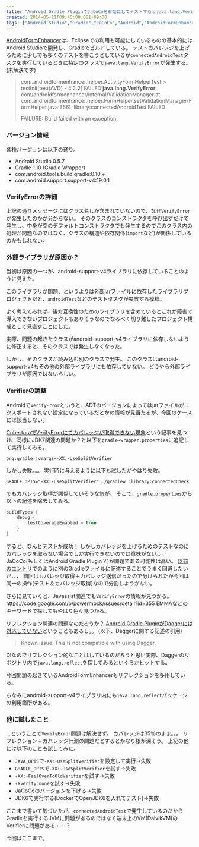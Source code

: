 ```yaml
---
title: "Android Gradle PluginでJaCoCoを有効にしてテストするとjava.lang.VerifyError発生"
created: 2014-05-11T09:46:00.001+09:00
tags: ["Android Studio","Gradle","JaCoCo","Android","AndroidFormEnhancer"]
---
```

[AndroidFormEnhancer](https://github.com/ksoichiro/AndroidFormEnhancer)は、Eclipseでの利用も可能にしているものの基本的にはAndroid Studioで開発し、Gradleでビルドしている。
テストカバレッジを上げるために少しでも多くのテストを書こうとしているが`connectedAndroidTest`タスクを実行しているときに特定のクラスで`java.lang.VerifyError`が発生する。
(未解決です)

> com.androidformenhancer.helper.ActivityFormHelperTest > testInit[test(AVD) - 4.2.2] FAILED 
> 	**java.lang.VerifyError**: com/androidformenhancer/internal/ValidationManager
> 	at com.androidformenhancer.helper.FormHelper.setValidationManager(FormHelper.java:356)
> :library:connectedAndroidTest FAILED
> 
> FAILURE: Build failed with an exception.

<!--more-->

### バージョン情報

各種バージョンは以下の通り。

* Android Studio 0.5.7
* Gradle 1.10 (Gradle Wrapper)
* com.android.tools.build:gradle:0.10.+
* com.android.support:support-v4:19.0.1

### VerifyErrorの詳細

上記の通りメッセージにはクラス名しか含まれていないので、なぜ`VerifyError`が発生したのかが分からない。
そのクラスのコンストラクタを呼び出すだけで発生し、中身が空のデフォルトコンストラクタでも発生するのでこのクラス内の処理が問題なのではなく、クラスの構造や依存関係(`import`など)が関係しているのかもしれない。

### 外部ライブラリが原因か？

当初は原因の一つが、android-support-v4ライブラリに依存していることのように見えた。

このライブラリが問題、というよりは外部jarファイルに依存したライブラリプロジェクトだと、`androidTest`などのテストタスクが失敗する模様。

よく考えてみれば、後方互換性のためのライブラリを含めているとこれが障害で導入できないプロジェクトもありそうなのでなるべく切り離したプロジェクト構成として見直すことにした。

実際、問題の起きたクラスがandroid-support-v4ライブラリに依存しないように修正すると、そのクラスでは発生しなくなった。

しかし、そのクラスが読み込む別のクラスで発生。
このクラスはandroid-support-v4もその他の外部ライブラリにも依存していない。
どうやら外部ライブラリが原因ではないらしい。

### Verifierの調整

Androidで`VerifyError`というと、ADTのバージョンによってはjarファイルがエクスポートされない設定になっているだとかの情報が見当たるが、今回のケースには該当しない。

[CoberturaでVerifyErrorにてカバレッジが取得できない現象](http://kikutaro777.hatenablog.com/entry/2013/02/18/222723)という記事を見つけ、同様にJDK7関連の問題か？と以下を`gradle-wrapper.properties`に追記して実行してみる。

```
org.gradle.jvmargs=-XX:-UseSplitVerifier
```

しかし失敗。。。
実行時に与えるように以下も試したがやはり失敗。

```
GRADLE_OPTS="-XX:-UseSplitVerifier" ./gradlew :library:connectedCheck
```

でもカバレッジ取得が関係していそうな気が。
そこで、`gradle.properties`から以下の記述を除去してみる。

```groovy
buildTypes {
    debug {
        testCoverageEnabled = true
    }
}
```

すると、なんとテストが成功！
しかしカバレッジを上げるためのテストなのにカバレッジを取らない場合でしか実行できないのでは意味がない。。。
JaCoCo(もしくはAndroid Gradle Plugin？)が問題である可能性は高い。
[以前のエントリ](/ja/post/2014/05/androidgradle-jacoco/)でのように別のGradleファイルに記述することでうまく回避したいが、、、
前回はカバレッジ取得＋カバレッジ送信だったので分けられたが今回は同一の操作(テスト＆カバレッジ取得)なので分割しようがない。

さらに見ていくと、Javassist関連でも`VerifyError`の情報が見つかる。
https://code.google.com/p/powermock/issues/detail?id=355
EMMAなどのキーワードで探してもやはり色々見つかる。

リフレクション関連の問題なのだろうか？
[Android Gradle PluginがDaggerには対応していない](http://tools.android.com/tech-docs/new-build-system)ということもあるし。。
(以下、Daggerに関する記述の引用)

> Known issue: This is not compatible with using Dagger.

DIなのでリフレクション的なことはしているのだろうと思い実際、Daggerのリポジトリ内で`java.lang.reflect`を探してみるといくらかヒットする。

今回問題の起きているAndroidFormEnhancerもリフレクションを多用している。

ちなみにandroid-support-v4ライブラリ内にも`java.lang.reflect`パッケージの利用箇所がある。

### 他に試したこと

…ということで`VerifyError`問題は解決せず。
カバレッジは35％のまま。。。
リフレクション＋カバレッジ計測の問題だとするとかなり根が深そう。
上記の他には以下のことも試してみた。

* `JAVA_OPTS`で`-XX:-UseSplitVerifier`を設定して実行→失敗
* `GRADLE_OPTS`で`-XX:-UseSplitVerifier`を試す→失敗
* `-XX:+FailOverToOldVerifier`を試す→失敗
* `-Xverify:none`を試す→失敗
* JaCoCoのバージョンを下げる→失敗
* JDK6で実行する(DockerでOpenJDK6を入れてテスト)→失敗

ここまで書いて気づいたが、`connectedAndroidTest`で発生しているのだからGradleを実行するJVMに問題があるのではなく端末上のVM(DalvikVM)のVerifierに問題がある・・？

今回はここまで。
